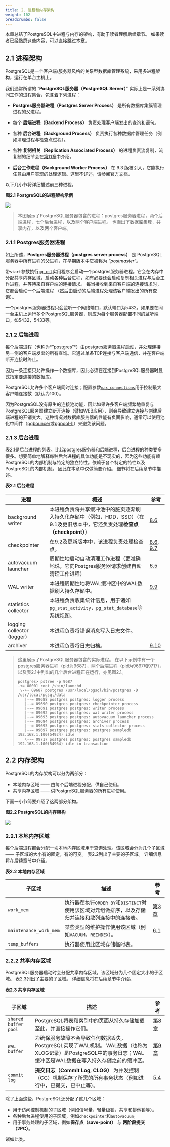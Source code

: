 ```yaml
---
title: 2. 进程和内存架构
weight: 102
breadcrumbs: false
---
```



本章总结了PostgreSQL中进程与内存的架构，有助于读者理解后续章节。 如果读者已经熟悉这些内容，可以直接跳过本章。

## 2.1 进程架构

PostgreSQL是一个客户端/服务器风格的关系型数据库管理系统，采用多进程架构，运行在单台主机上。

我们通常所谓的 “**PostgreSQL服务器（PostgreSQL Server）**” 实际上是一系列协同工作的进程集合，包含着下列进程：

* **Postgres服务器进程（Postgres Server Process）** 是所有数据库集簇管理进程的父进程。
* 每个 **后端进程（Backend Process）** 负责处理客户端发出的查询和语句。

* 各种 **后台进程（Background Process）** 负责执行各种数据库管理任务（例如清理过程与检查点过程）。

* 各种 **复制相关（Replication Associated Process）** 的进程负责流复制，流复制的细节会在[第11章](/ch11)中介绍。
* **后台工作进程（Background Worker Process）** 在 9.3 版被引入，它能执行任意由用户实现的处理逻辑。这里不详述，请参阅[官方文档](https://www.postgresql.org/docs/current/static/bgworker.html)。

以下几小节将详细描述前三种进程。

**图2.1 PostgreSQL的进程架构示例**

![](/img/fig-2-01.png)

> 本图展示了PostgreSQL服务器包含的进程：postgres服务器进程，两个后端进程，七个后台进程，以及两个客户端进程。 也画出了数据库集簇，共享内存，以及两个客户端。
>

### 2.1.1 Postgres服务器进程

如上所述，**Postgres服务器进程（postgres server process）** 是 PostgreSQL 服务器中所有进程的父进程，在早期版本中它被称为 *“postmaster“*。

带`start`参数执行[`pg_ctl`](https://www.postgresql.org/docs/current/static/app-pg-ctl.html)实用程序会启动一个postgres服务器进程。它会在内存中分配共享内存区域，启动各种后台进程，如有必要还会启动复制相关进程与后台工作进程，并等待来自客户端的连接请求。 每当接收到来自客户端的连接请求时，它都会启动一个后端进程 （然后由启动的后端进程处理该客户端发出的所有查询）。

一个postgres服务器进程只会监听一个网络端口，默认端口为5432。如果要在同一台主机上运行多个PostgreSQL服务器，则应为每个服务器配置不同的监听端口，如5432，5433等。

### 2.1.2 后端进程

每个后端进程（也称为*”postgres“*）由postgres服务器进程启动，并处理连接另一侧的客户端发出的所有查询。它通过单条TCP连接与客户端通信，并在客户端断开连接时终止。

因为一条连接只允许操作一个数据库，因此必须在连接到PostgreSQL服务器时显式指定要连接的数据库。

PostgreSQL允许多个客户端同时连接；配置参数[`max_connections`](https://www.postgresql.org/docs/current/static/runtime-config-connection.html#GUC-MAX-CONNECTIONS)用于控制最大客户端连接数（默认为100）。

因为PostgreSQL没有原生的连接池功能，因此如果许多客户端频繁地重复与PostgreSQL服务器建立断开连接（譬如WEB应用），则会导致建立连接与创建后端进程的开销变大。这种情况对数据库服务器的性能有负面影响，通常可以使用池化中间件（[pgbouncer](https://pgbouncer.github.io)或[pgpool-II](http://www.pgpool.net/mediawiki/index.php/Main_Page)）来避免该问题。



### 2.1.3 后台进程

表2.1是后台进程的列表。比起postgres服务器和后端进程，后台进程的种类要多很多。想要简单地解释每种后台进程的具体功能是不现实的，因为这些功能有赖PostgreSQL的内部机制与特定的独立特性。依赖于各个特定的特性以及PostgreSQL的内部机制。 因此在本章中仅做简要介绍。 细节将在后续章节中描述。

**表2.1 后台进程**

| 进程                       | 概述                                                         | 参考                         |
| -------------------------- | ------------------------------------------------------------ | ---------------------------- |
| background writer          | 本进程负责将共享缓冲池中的脏页逐渐刷入持久化存储中（例如，HDD，SSD）（在9.1及更旧版本中，它还负责处理**检查点（checkpoint）**） | [8.6](/ch8)                |
| checkpointer               | 在9.2及更新版本中，该进程负责处理检查点。                    | [8.6](/ch8), [9.7](/ch9) |
| autovacuum launcher        | 周期性地启动自动清理工作进程（更准确地说，它向Postgres服务器请求创建自动清理工作进程） | [6.5](/ch6)                |
| WAL writer                 | 本进程周期性地将WAL缓冲区中的WAL数据刷入持久存储中。         | [9.9](/ch9)                |
| statistics collector       | 本进程负责收集统计信息，用于诸如`pg_stat_activity`，`pg_stat_database`等系统视图。 |                              |
| logging collector (logger) | 本进程负责将错误消息写入日志文件。                           |                              |
| archiver                   | 本进程负责将日志归档。                                       | [9.10](/ch9)               |

>  这里展示了PostgreSQL服务器包含的实际进程。 在以下示例中有一个postgres服务器进程（pid为9687），两个后端进程（pid为9697和9717），以及表2.1中列出的几个后台进程正在运行，亦见图2.1。
>
> ```
> postgres> pstree -p 9687
> -+= 00001 root /sbin/launchd
>  \-+- 09687 postgres /usr/local/pgsql/bin/postgres -D /usr/local/pgsql/data
>    |--= 09688 postgres postgres: logger process     
>    |--= 09690 postgres postgres: checkpointer process     
>    |--= 09691 postgres postgres: writer process     
>    |--= 09692 postgres postgres: wal writer process     
>    |--= 09693 postgres postgres: autovacuum launcher process     
>    |--= 09694 postgres postgres: archiver process     
>    |--= 09695 postgres postgres: stats collector process     
>    |--= 09697 postgres postgres: postgres sampledb 192.168.1.100(54924) idle  
>    \--= 09717 postgres postgres: postgres sampledb 192.168.1.100(54964) idle in transaction  
> ```



## 2.2 内存架构

PostgreSQL的内存架构可以分为两部分：

+ 本地内存区域 —— 由每个后端进程分配，供自己使用。
+ 共享内存区域 —— 供PostgreSQL服务器的所有进程使用。

下面一小节简要介绍了这两部分架构。

**图2.2 PostgreSQL的内存架构**

![](/img/fig-2-02.png)

### 2.2.1 本地内存区域

每个后端进程都会分配一块本地内存区域用于查询处理。该区域会分为几个子区域 —— 子区域的大小有的固定，有的可变。 表2.2列出了主要的子区域。 详细信息将在后续章节中介绍。

**表2.2 本地内存区域**

| 子区域                 | 描述                                                         | 参考            |
| ---------------------- | ------------------------------------------------------------ | --------------- |
| `work_mem`             | 执行器在执行`ORDER BY`和`DISTINCT`时使用该区域对元组做排序，以及存储归并连接和散列连接中的连接表。 | [第3章](/ch3) |
| `maintenance_work_mem` | 某些类型的维护操作使用该区域（例如`VACUUM`，`REINDEX`）。    | [6.1](/ch6)   |
| `temp_buffers`         | 执行器使用此区域存储临时表。                                 |                 |

### 2.2.2 共享内存区域

PostgreSQL服务器启动时会分配共享内存区域。该区域分为几个固定大小的子区域。 表2.3列出了主要的子区域。 详细信息将在后续章节中介绍。

**表2.3 共享内存区域**

| 子区域               | 描述                                                         | 参考            |
| -------------------- | ------------------------------------------------------------ | --------------- |
| `shared buffer pool` | PostgreSQL将表和索引中的页面从持久存储加载至此，并直接操作它们。 | [第8章](/ch8) |
| `WAL buffer`         | 为确保服务故障不会导致任何数据丢失，PostgreSQL实现了WAL机制。 WAL数据（也称为XLOG记录）是PostgreSQL中的事务日志；WAL缓冲区是WAL数据在写入持久存储之前的缓冲区。 | [第9章](/ch9) |
| `commit log`         | **提交日志（Commit Log, CLOG）** 为并发控制（CC）机制保存了所需的所有事务状态（例如进行中，已提交，已中止等）。 | [5.4](/ch5)   |

除了上面这些，PostgreSQL还分配了这几个区域：

* 用于访问控制机制的子区域（例如信号量，轻量级锁，共享和排他锁等）。
* 各种后台进程使用的子区域，例如`checkpointer`和`autovacuum`。
* 用于事务处理的子区域，例如**保存点（save-point）** 与 **两阶段提交（2PC）**。

诸如此类。